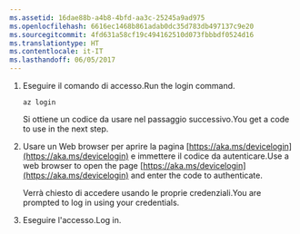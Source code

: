 ```yaml
---
ms.assetid: 16dae88b-a4b8-4bfd-aa3c-25245a9ad975
ms.openlocfilehash: 6616ec1468b861adab0dc35d783db497137c9e20
ms.sourcegitcommit: 4fd631a58cf19c494162510d073fbbbdf0524d16
ms.translationtype: HT
ms.contentlocale: it-IT
ms.lasthandoff: 06/05/2017
---
```

1. <span data-ttu-id="f9991-101">Eseguire il comando di accesso.</span><span class="sxs-lookup"><span data-stu-id="f9991-101">Run the login command.</span></span>

    ```azurecli-interactive
    az login
    ```

   <span data-ttu-id="f9991-102">Si ottiene un codice da usare nel passaggio successivo.</span><span class="sxs-lookup"><span data-stu-id="f9991-102">You get a code to use in the next step.</span></span> 

1. <span data-ttu-id="f9991-103">Usare un Web browser per aprire la pagina [https://aka.ms/devicelogin](https://aka.ms/devicelogin)
    e immettere il codice da autenticare.</span><span class="sxs-lookup"><span data-stu-id="f9991-103">Use a web browser to open the page [https://aka.ms/devicelogin](https://aka.ms/devicelogin)
 and enter the code to authenticate.</span></span>

    <span data-ttu-id="f9991-104">Verrà chiesto di accedere usando le proprie credenziali.</span><span class="sxs-lookup"><span data-stu-id="f9991-104">You are prompted to log in using your credentials.</span></span>

1. <span data-ttu-id="f9991-105">Eseguire l'accesso.</span><span class="sxs-lookup"><span data-stu-id="f9991-105">Log in.</span></span>
 

